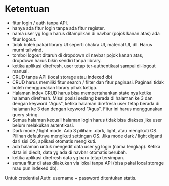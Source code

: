 # Ketentuan
- fitur login / auth tanpa API.
- hanya ada fitur login tanpa ada fitur register.
- nama user yg login harus ditampilkan di navbar (pojok kanan atas) ada fitur logout.
- tidak boleh pakai library UI seperti chakra UI, material UI, dll. Harus murni tailwind.
- tombol logout ditaruh di dropdown di navbar pojok kanan atas, dropdown harus bikin sendiri tanpa library.
- ketika aplikasi direfresh, user tetap ter-authentikasi sampai di-logout manual.
- CRUD tanpa API (local storage atau indexed db)
- CRUD harus memiliki fitur search / filter dan fitur paginasi. Paginasi tidak boleh menggunakan library pihak ketiga.
- Halaman index CRUD harus bisa mempertahankan state nya ketika halaman direfresh. Misal posisi sedang berada di halaman ke 3 dan dengan keyword "Agus", ketika halaman direfresh user tetap berada di halaman ke 3 dan dengan keyword "Agus". Fitur ini harus menggunakan query string.
- Semua halaman kecuali halaman login harus tidak bisa diakses jika user belum melakukan autentikasi.
- Dark mode / light mode. Ada 3 pilihan: .dark, light, atau mengikuti OS. Pilihan defaultnya mengikuti settingan OS. Jika mode dark / light diganti dari sisi OS, aplikasi otomatis mengikuti.
- ada halaman untuk mengedit data user yg login (nama lengkap). Ketika data ini diedit, data yg ada di navbar otomatis berubah.
- ketika aplikasi direfresh data yg baru tetap tersimpan.
- semua fitur di atas dilakukan via lokal tanpa API (bisa pakai local storage mau pun indexed db).

Untuk credential Auth: username + password ditentukan statis.
